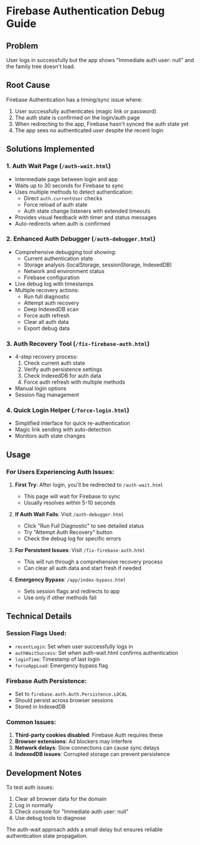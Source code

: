 # Firebase Authentication Debug Guide

## Problem
User logs in successfully but the app shows "Immediate auth user: null" and the family tree doesn't load.

## Root Cause
Firebase Authentication has a timing/sync issue where:
1. User successfully authenticates (magic link or password)
2. The auth state is confirmed on the login/auth page
3. When redirecting to the app, Firebase hasn't synced the auth state yet
4. The app sees no authenticated user despite the recent login

## Solutions Implemented

### 1. Auth Wait Page (`/auth-wait.html`)
- Intermediate page between login and app
- Waits up to 30 seconds for Firebase to sync
- Uses multiple methods to detect authentication:
  - Direct `auth.currentUser` checks
  - Force reload of auth state
  - Auth state change listeners with extended timeouts
- Provides visual feedback with timer and status messages
- Auto-redirects when auth is confirmed

### 2. Enhanced Auth Debugger (`/auth-debugger.html`)
- Comprehensive debugging tool showing:
  - Current authentication state
  - Storage analysis (localStorage, sessionStorage, IndexedDB)
  - Network and environment status
  - Firebase configuration
- Live debug log with timestamps
- Multiple recovery actions:
  - Run full diagnostic
  - Attempt auth recovery
  - Deep IndexedDB scan
  - Force auth refresh
  - Clear all auth data
  - Export debug data

### 3. Auth Recovery Tool (`/fix-firebase-auth.html`)
- 4-step recovery process:
  1. Check current auth state
  2. Verify auth persistence settings
  3. Check IndexedDB for auth data
  4. Force auth refresh with multiple methods
- Manual login options
- Session flag management

### 4. Quick Login Helper (`/force-login.html`)
- Simplified interface for quick re-authentication
- Magic link sending with auto-detection
- Monitors auth state changes

## Usage

### For Users Experiencing Auth Issues:

1. **First Try**: After login, you'll be redirected to `/auth-wait.html`
   - This page will wait for Firebase to sync
   - Usually resolves within 5-10 seconds

2. **If Auth Wait Fails**: Visit `/auth-debugger.html`
   - Click "Run Full Diagnostic" to see detailed status
   - Try "Attempt Auth Recovery" button
   - Check the debug log for specific errors

3. **For Persistent Issues**: Visit `/fix-firebase-auth.html`
   - This will run through a comprehensive recovery process
   - Can clear all auth data and start fresh if needed

4. **Emergency Bypass**: `/app/index-bypass.html`
   - Sets session flags and redirects to app
   - Use only if other methods fail

## Technical Details

### Session Flags Used:
- `recentLogin`: Set when user successfully logs in
- `authWaitSuccess`: Set when auth-wait.html confirms authentication
- `loginTime`: Timestamp of last login
- `forceAppLoad`: Emergency bypass flag

### Firebase Auth Persistence:
- Set to `firebase.auth.Auth.Persistence.LOCAL`
- Should persist across browser sessions
- Stored in IndexedDB

### Common Issues:
1. **Third-party cookies disabled**: Firebase Auth requires these
2. **Browser extensions**: Ad blockers may interfere
3. **Network delays**: Slow connections can cause sync delays
4. **IndexedDB issues**: Corrupted storage can prevent persistence

## Development Notes

To test auth issues:
1. Clear all browser data for the domain
2. Log in normally
3. Check console for "Immediate auth user: null"
4. Use debug tools to diagnose

The auth-wait approach adds a small delay but ensures reliable authentication state propagation.